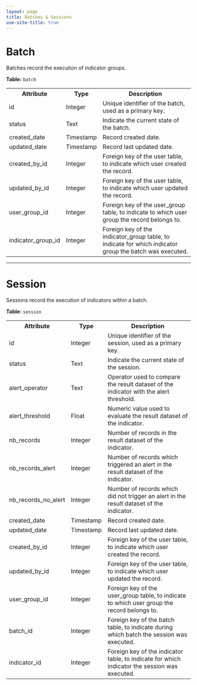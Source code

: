 ```yaml
---
layout: page
title: Batches & Sessions
use-site-title: true
---
```


# Batch

Batches record the execution of indicator groups.

**Table:** `batch`<br/>

<table>
  <tr>
    <th>Attribute</th><th>Type</th><th>Description</th>
  </tr>
  <tr>
    <td>id</td><td>Integer</td><td>Unique identifier of the batch, used as a primary key.</td>
  </tr>
  <tr>
    <td>status</td><td>Text</td><td>Indicate the current state of the batch.</td>
  </tr>
  <tr>
    <td>created_date</td><td>Timestamp</td><td>Record created date.</td>
  </tr>
  <tr>
    <td>updated_date</td><td>Timestamp</td><td>Record last updated date.</td>
  </tr>
  <tr>
    <td>created_by_id</td><td>Integer</td><td>Foreign key of the user table, to indicate which user created the record.</td>
  </tr>
  <tr>
    <td>updated_by_id</td><td>Integer</td><td>Foreign key of the user table, to indicate which user updated the record.</td>
  </tr>
  <tr>
    <td>user_group_id</td><td>Integer</td><td>Foreign key of the user_group table, to indicate to which user group the record belongs to.</td>
  </tr>
  <tr>
    <td>indicator_group_id</td><td>Integer</td><td>Foreign key of the indicator_group table, to indicate for which indicator group the batch was executed.</td>
  </tr>
</table>

---

# Session

Sessions record the execution of indicators within a batch.

**Table:** `session`<br/>

<table>
  <tr>
    <th>Attribute</th><th>Type</th><th>Description</th>
  </tr>
  <tr>
    <td>id</td><td>Integer</td><td>Unique identifier of the session, used as a primary key.</td>
  </tr>
  <tr>
    <td>status</td><td>Text</td><td>Indicate the current state of the session.</td>
  </tr>
  <tr>
    <td>alert_operator</td><td>Text</td><td>Operator used to compare the result dataset of the indicator with the alert threshold.</td>
  </tr>
  <tr>
    <td>alert_threshold</td><td>Float</td><td>Numeric value used to evaluate the result dataset of the indicator.</td>
  </tr>
  <tr>
    <td>nb_records</td><td>Integer</td><td>Number of records in the result dataset of the indicator.</td>
  </tr>
  <tr>
    <td>nb_records_alert</td><td>Integer</td><td>Number of records which triggered an alert in the result dataset of the indicator.</td>
  </tr>
  <tr>
    <td>nb_records_no_alert</td><td>Integer</td><td>Number of records which did not trigger an alert in the result dataset of the indicator.</td>
  </tr>
  <tr>
    <td>created_date</td><td>Timestamp</td><td>Record created date.</td>
  </tr>
  <tr>
    <td>updated_date</td><td>Timestamp</td><td>Record last updated date.</td>
  </tr>
  <tr>
    <td>created_by_id</td><td>Integer</td><td>Foreign key of the user table, to indicate which user created the record.</td>
  </tr>
  <tr>
    <td>updated_by_id</td><td>Integer</td><td>Foreign key of the user table, to indicate which user updated the record.</td>
  </tr>
  <tr>
    <td>user_group_id</td><td>Integer</td><td>Foreign key of the user_group table, to indicate to which user group the record belongs to.</td>
  </tr>
  <tr>
    <td>batch_id</td><td>Integer</td><td>Foreign key of the batch table, to indicate during which batch the session was executed.</td>
  </tr>
  <tr>
    <td>indicator_id</td><td>Integer</td><td>Foreign key of the indicator table, to indicate for which indicator the session was executed.</td>
  </tr>
</table>
